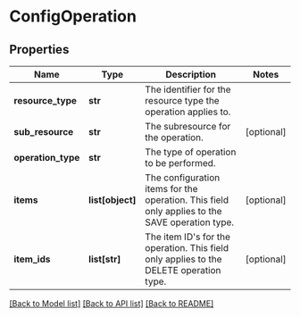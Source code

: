 # ConfigOperation

## Properties
Name | Type | Description | Notes
------------ | ------------- | ------------- | -------------
**resource_type** | **str** | The identifier for the resource type the operation applies to. | 
**sub_resource** | **str** | The subresource for the operation. | [optional] 
**operation_type** | **str** | The type of operation to be performed. | 
**items** | **list[object]** | The configuration items for the operation. This field only applies to the SAVE operation type. | [optional] 
**item_ids** | **list[str]** | The item ID&#39;s for the operation. This field only applies to the DELETE operation type. | [optional] 

[[Back to Model list]](../README.md#documentation-for-models) [[Back to API list]](../README.md#documentation-for-api-endpoints) [[Back to README]](../README.md)


